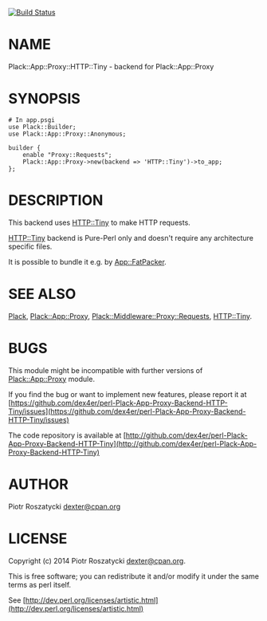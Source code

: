 [![Build Status](https://travis-ci.org/dex4er/perl-Plack-App-Proxy-Backend-HTTP-Tiny.png?branch=master)](https://travis-ci.org/dex4er/perl-Plack-App-Proxy-Backend-HTTP-Tiny)

# NAME

Plack::App::Proxy::HTTP::Tiny - backend for Plack::App::Proxy

# SYNOPSIS

    # In app.psgi
    use Plack::Builder;
    use Plack::App::Proxy::Anonymous;

    builder {
        enable "Proxy::Requests";
        Plack::App::Proxy->new(backend => 'HTTP::Tiny')->to_app;
    };

# DESCRIPTION

This backend uses [HTTP::Tiny](https://metacpan.org/pod/HTTP::Tiny) to make HTTP requests.

[HTTP::Tiny](https://metacpan.org/pod/HTTP::Tiny) backend is Pure-Perl only and doesn't require any
architecture specific files.

It is possible to bundle it e.g. by [App::FatPacker](https://metacpan.org/pod/App::FatPacker).

# SEE ALSO

[Plack](https://metacpan.org/pod/Plack), [Plack::App::Proxy](https://metacpan.org/pod/Plack::App::Proxy), [Plack::Middleware::Proxy::Requests](https://metacpan.org/pod/Plack::Middleware::Proxy::Requests),
[HTTP::Tiny](https://metacpan.org/pod/HTTP::Tiny).

# BUGS

This module might be incompatible with further versions of
[Plack::App::Proxy](https://metacpan.org/pod/Plack::App::Proxy) module.

If you find the bug or want to implement new features, please report it at
[https://github.com/dex4er/perl-Plack-App-Proxy-Backend-HTTP-Tiny/issues](https://github.com/dex4er/perl-Plack-App-Proxy-Backend-HTTP-Tiny/issues)

The code repository is available at
[http://github.com/dex4er/perl-Plack-App-Proxy-Backend-HTTP-Tiny](http://github.com/dex4er/perl-Plack-App-Proxy-Backend-HTTP-Tiny)

# AUTHOR

Piotr Roszatycki <dexter@cpan.org>

# LICENSE

Copyright (c) 2014 Piotr Roszatycki <dexter@cpan.org>.

This is free software; you can redistribute it and/or modify it under
the same terms as perl itself.

See [http://dev.perl.org/licenses/artistic.html](http://dev.perl.org/licenses/artistic.html)
